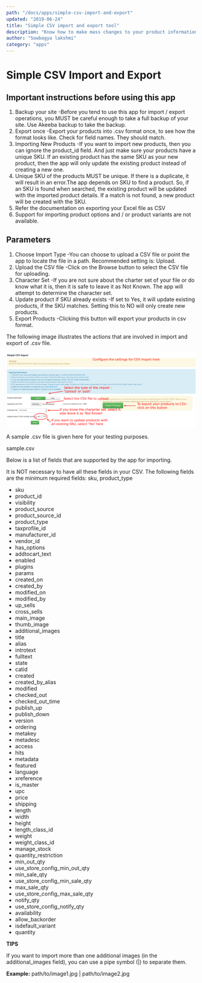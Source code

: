 ```yaml
---
path: "/docs/apps/simple-csv-import-and-export"
updated: "2019-06-24"
title: "Simple CSV import and export tool"
description: "Know how to make mass changes to your product information."
author: "Sowbagya lakshmi"
category: "apps"
---
```

# Simple CSV Import and Export

## Important instructions before using this app

1. Backup your site -Before you tend to use this app for import / export operations, you MUST be careful enough to take a full backup of your site. Use Akeeba backup to take the backup.
2. Export once -Export your products into .csv format once, to see how the format looks like. Check for field names. They should match.
3. Importing New Products -If you want to import new products, then you can ignore the product\_id field. And just make sure your products have a unique SKU. If an existing product has the same SKU as your new product, then the app will only update the existing product instead of creating a new one.
4. Unique SKU of the products MUST be unique. If there is a duplicate, it will result in an error.The app depends on SKU to find a product. So, if an SKU is found when searched, the existing product will be updated with the imported product details. If a match is not found, a new product will be created with the SKU.
5. Refer the documentation on exporting your <link-text url="https://support.office.com/en-gb/article/Import-or-export-text-txt-or-csv-files-5250ac4c-663c-47ce-937b-339e391393ba" target="_blank" rel="noopener">Excel file as CSV</link-text>
6. Support for importing product options and / or product variants are not available.

## Parameters

1. Choose Import Type -You can choose to upload a CSV file or point the app to locate the file in a path. Recommended setting is: Upload.
2. Upload the CSV file -Click on the Browse button to select the CSV file for uploading.
3. Character Set -If you are not sure about the charter set of your file or do know what it is, then it is safe to leave it as Not Known. The app will attempt to determine the character set.
4. Update product if SKU already exists -If set to Yes, it will update existing products, if the SKU matches. Setting this to NO will only create new products.
5. Export Products -Clicking this button will export your products in csv format.

The following image illustrates the actions that are involved in import and export of .csv file.

![Simple CSV](https://raw.githubusercontent.com/j2store/doc-images/master//apps/simple-csv-import-export/csv-import-settings-edited.png)

A sample .csv file is given here for your testing purposes.

<link-text url="https://www.j2store.org/assets/images/sample.csv" target="_blank" rel="noopener">sample.csv </link-text>

Below is a list of fields that are supported by the app for importing.

It is NOT necessary to have all these fields in your CSV. The following fields are the minimum required fields: sku, product\_type

- sku
- product\_id
- visibility
- product\_source
- product\_source\_id
- product\_type
- taxprofile\_id
- manufacturer\_id
- vendor\_id
- has\_options
- addtocart\_text
- enabled
- plugins
- params
- created\_on
- created\_by
- modified\_on
- modified\_by
- up\_sells
- cross\_sells
- main\_image
- thumb\_image
- additional\_images
- title
- alias
- introtext
- fulltext
- state
- catid
- created
- created\_by\_alias
- modified
- checked\_out
- checked\_out\_time
- publish\_up
- publish\_down
- version
- ordering
- metakey
- metadesc
- access
- hits
- metadata
- featured
- language
- xreference
- is\_master
- upc
- price
- shipping
- length
- width
- height
- length\_class\_id
- weight
- weight\_class\_id
- manage\_stock
- quantity\_restriction
- min\_out\_qty
- use\_store\_config\_min\_out\_qty
- min\_sale\_qty
- use\_store\_config\_min\_sale\_qty
- max\_sale\_qty
- use\_store\_config\_max\_sale\_qty
- notify\_qty
- use\_store\_config\_notify\_qty
- availability
- allow\_backorder
- isdefault\_variant
- quantity

**TIPS**

If you want to import more than one additional images (in the additional\_images field), you can use a pipe symbol (\|) to separate them.

**Example:** path/to/image1.jpg \| path/to/image2.jpg


